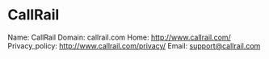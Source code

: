 
# CallRail

Name: CallRail
Domain: callrail.com
Home: http://www.callrail.com/
Privacy_policy: http://www.callrail.com/privacy/
Email: support@callrail.com
